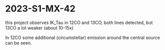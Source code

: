 # 2023-S1-MX-42

this project observes IK_Tau in 12CO and 13CO, both lines detected,
but 13CO a lot weaker (about 10-15x)


In 12CO some additional (circumstellar) 
emission around the central source can be seen.


